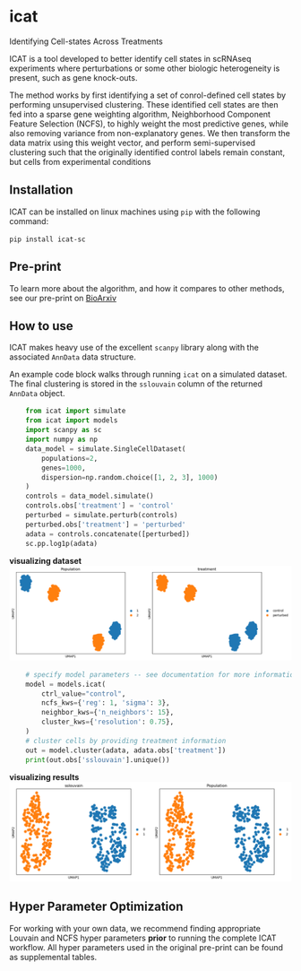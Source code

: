 # icat
Identifying Cell-states Across Treatments

ICAT is a tool developed to better identify cell states in scRNAseq experiments where perturbations or some other biologic heterogeneity is present, such as gene knock-outs.

The method works by first identifying a set of conrol-defined cell states by performing unsupervised clustering. These identified cell states are then fed into a sparse gene weighting algorithm, Neighborhood Component Feature Selection (NCFS), to highly weight the most predictive genes, while also removing variance from non-explanatory genes. We then transform the data matrix using this weight vector, and perform semi-supervised clustering such that the originally identified control labels remain constant, but cells from experimental conditions

## Installation

ICAT can be installed on linux machines using `pip` with the following command:

`pip install icat-sc`

## Pre-print
To learn more about the algorithm, and how it compares to other methods, see our pre-print on [BioArxiv](https://www.biorxiv.org/content/10.1101/2022.05.26.493603v2)

## How to use

ICAT makes heavy use of the excellent `scanpy` library along with the associated `AnnData` data structure.

An example code block walks through running `icat` on a simulated dataset. The 
final clustering is stored in the `sslouvain` column of the returned `AnnData`
object.

```python
    from icat import simulate
    from icat import models
    import scanpy as sc
    import numpy as np
    data_model = simulate.SingleCellDataset(
        populations=2,
        genes=1000,
        dispersion=np.random.choice([1, 2, 3], 1000)
    )
    controls = data_model.simulate()
    controls.obs['treatment'] = 'control'
    perturbed = simulate.perturb(controls)
    perturbed.obs['treatment'] = 'perturbed'
    adata = controls.concatenate([perturbed])
    sc.pp.log1p(adata)
```
**visualizing dataset**
![](docs/images/raw_input.png)
```python
    # specify model parameters -- see documentation for more information
    model = models.icat(
        ctrl_value="control",
        ncfs_kws={'reg': 1, 'sigma': 3},
        neighbor_kws={'n_neighbors': 15}, 
        cluster_kws={'resolution': 0.75},
    )
    # cluster cells by providing treatment information
    out = model.cluster(adata, adata.obs['treatment'])
    print(out.obs['sslouvain'].unique())
```
**visualizing results**
![](docs/images/icat_output.png)

## Hyper Parameter Optimization
For working with your own data, we recommend finding appropriate Louvain and NCFS hyper
parameters **prior** to running the complete ICAT workflow. All hyper parameters used in the
original pre-print can be found as supplemental tables.

